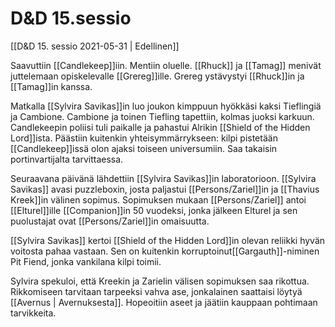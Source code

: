 # D&D 15.sessio
[[D&D 15. sessio 2021-05-31  | Edellinen]]

Saavuttiin [[Candlekeep]]iin. Mentiin oluelle. [[Rhuck]] ja [[Tamag]] menivät juttelemaan opiskelevalle [[Grereg]]ille. Grereg ystävystyi [[Rhuck]]in ja [[Tamag]]in kanssa.

Matkalla [[Sylvira Savikas]]in luo joukon kimppuun hyökkäsi kaksi Tieflingiä ja Cambione. Cambione ja toinen Tiefling tapettiin, kolmas juoksi karkuun. Candlekeepin poliisi tuli paikalle ja pahastui Alrikin [[Shield of the Hidden Lord]]ista. Päästiin kuitenkin yhteisymmärrykseen: kilpi pistetään [[Candlekeep]]issä olon ajaksi toiseen universumiin. Saa takaisin portinvartijalta tarvittaessa.

Seuraavana päivänä lähdettiin [[Sylvira Savikas]]in laboratorioon. [[Sylvira Savikas]] avasi puzzleboxin, josta paljastui [[Persons/Zariel]]in ja [[Thavius Kreek]]in välinen sopimus. Sopimuksen mukaan [[Persons/Zariel]] antoi [[Elturel]]ille [[Companion]]in 50 vuodeksi, jonka jälkeen Elturel ja sen puolustajat ovat [[Persons/Zariel]]in omaisuutta.

[[Sylvira Savikas]] kertoi [[Shield of the Hidden Lord]]in olevan reliikki hyvän voitosta pahaa vastaan. Sen on kuitenkin korruptoinut[[Gargauth]]-niminen Pit Fiend, jonka vankilana kilpi toimii.

Sylvira spekuloi, että Kreekin ja Zarielin välisen sopimuksen saa rikottua. Rikkomiseen tarvitaan tarpeeksi vahva ase, jonkalainen saattaisi löytyä [[Avernus | Avernuksesta]]. Hopeoitiin aseet ja jäätiin kauppaan pohtimaan tarvikkeita.